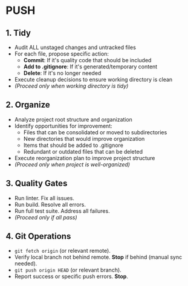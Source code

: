 # PUSH

## 1. Tidy
- Audit ALL unstaged changes and untracked files
- For each file, propose specific action:
  - **Commit**: If it's quality code that should be included
  - **Add to .gitignore**: If it's generated/temporary content
  - **Delete**: If it's no longer needed
- Execute cleanup decisions to ensure working directory is clean
- *(Proceed only when working directory is tidy)*

## 2. Organize
- Analyze project root structure and organization
- Identify opportunities for improvement:
  - Files that can be consolidated or moved to subdirectories
  - New directories that would improve organization
  - Items that should be added to .gitignore
  - Redundant or outdated files that can be deleted
- Execute reorganization plan to improve project structure
- *(Proceed only when project is well-organized)*

## 3. Quality Gates
- Run linter. Fix all issues.
- Run build. Resolve all errors.
- Run full test suite. Address all failures.
- *(Proceed only if all pass)*

## 4. Git Operations
- `git fetch origin` (or relevant remote).
- Verify local branch not behind remote. **Stop** if behind (manual sync needed).
- `git push origin HEAD` (or relevant branch).
- Report success or specific push errors. **Stop**.

